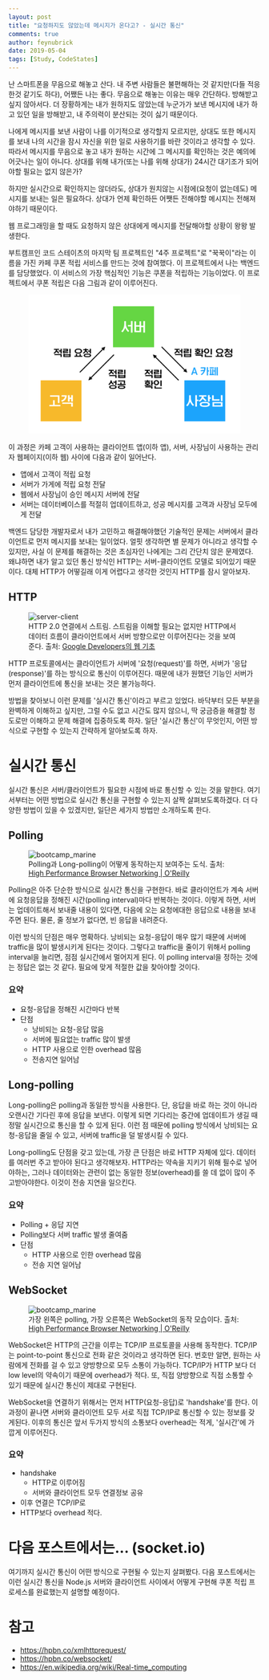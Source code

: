 ```yaml
---
layout: post
title: "요청하지도 않았는데 메시지가 온다고? - 실시간 통신"
comments: true
author: feynubrick
date: 2019-05-04
tags: [Study, CodeStates]
---
```


난 스마트폰을 무음으로 해놓고 산다.
내 주변 사람들은 불편해하는 것 같지만(다들 적응한것 같기도 하다), 어쨌든 나는 좋다.
무음으로 해놓는 이유는 매우 간단하다.
방해받고 싶지 않아서다.
더 장황하게는 내가 원하지도 않았는데 누군가가 보낸 메시지에 내가 하고 있던 일을 방해받고, 내 주의력이 분산되는 것이 싫기 때문이다.

나에게 메시지를 보낸 사람이 나를 이기적으로 생각할지 모르지만, 상대도 또한 메시지를 보내 나의 시간을 잠시 자신을 위한 일로 사용하기를 바란 것이라고 생각할 수 있다.
따라서 메시지를 무음으로 놓고 내가 원하는 시간에 그 메시지를 확인하는 것은 예의에 어긋나는 일이 아니다.
상대를 위해 내가(또는 나를 위해 상대가) 24시간 대기조가 되어야할 필요는 없지 않은가?

하지만 실시간으로 확인하지는 않더라도, 상대가 원치않는 시점에(요청이 없는데도) 메시지를 보내는 일은 필요하다.
상대가 언제 확인하든 어쨋든 전해야할 메시지는 전해져야하기 때문이다.

웹 프로그래밍을 할 때도 요청하지 않은 상대에게 메시지를 전달해야할 상황이 왕왕 발생한다.

부트캠프인 코드 스테이츠의 마지막 팀 프로젝트인 "4주 프로젝트"로 "꾹꾹이"라는 이름을 가진 카페 쿠폰 적립 서비스를 만드는 것에 참여했다.
이 프로젝트에서 나는 백엔드를 담당했었다.
이 서비스의 가장 핵심적인 기능은 쿠폰을 적립하는 기능이었다.
이 프로젝트에서 쿠폰 적립은 다음 그림과 같이 이루어진다.

<figure>
  <img src="/assets/figures/ggugx2_coupon.png" alt="server-client"/>
</figure>

이 과정은 카페 고객이 사용하는 클라이언트 앱(이하 앱), 서버, 사장님이 사용하는 관리자 웹페이지(이하 웹) 사이에 다음과 같이 일어난다. 

- 앱에서 고객이 적립 요청
- 서버가 가게에 적립 요청 전달
- 웹에서 사장님이 승인 메시지 서버에 전달
- 서버는 데이터베이스를 적절히 업데이트하고, 성공 메시지를 고객과 사장님 모두에게 전달

백엔드 담당한 개발자로서 내가 고민하고 해결해야했던 기술적인 문제는 서버에서 클라이언트로 먼저 메시지를 보내는 일이었다.
얼핏 생각하면 별 문제가 아니라고 생각할 수 있지만,
사실 이 문제를 해결하는 것은 초심자인 나에게는 그리 간단치 않은 문제였다.
왜냐하면 내가 알고 있던 통신 방식인 HTTP는 서버-클라이언트 모델로 되어있기 때문이다.
대체 HTTP가 어떻길래 이게 어렵다고 생각한 것인지 HTTP를 잠시 알아보자.

## HTTP

<figure>
  <img src="https://developers.google.com/web/fundamentals/performance/http2/images/multiplexing01.svg" alt="server-client"/>
  <figcaption>HTTP 2.0 연결에서 스트림. 스트림을 이해할 필요는 없지만 HTTP에서 데이터 흐름이 클라이언트에서 서버 방향으로만 이루어진다는 것을 보여준다. 출처: <a href="https://developers.google.com/web/fundamentals/performance/http2/">Google Developers의 웹 기초</a> </figcaption>
</figure>

HTTP 프로토콜에서는 클라이언트가 서버에 '요청(request)'를 하면, 서버가 '응답(response)'를 하는 방식으로 통신이 이루어진다.
때문에 내가 원했던 기능인 서버가 먼저 클라이언트에 통신을 보내는 것은 불가능하다.

방법을 찾아보니 이런 문제를 '실시간 통신'이라고 부르고 있었다.
바닥부터 모든 부분을 완벽하게 이해하고 싶지만, 그럴 수도 없고 시간도 많지 않으니,
딱 궁금증을 해결할 정도로만 이해하고 문제 해결에 집중하도록 하자.
일단 '실시간 통신'이 무엇인지, 어떤 방식으로 구현할 수 있는지 간략하게 알아보도록 하자.

# 실시간 통신

실시간 통신은 서버/클라이언트가 필요한 시점에 바로 통신할 수 있는 것을 말한다.
여기서부터는 어떤 방법으로 실시간 통신을 구현할 수 있는지 살짝 살펴보도록하겠다.
더 다양한 방법이 있을 수 있겠지만, 일단은 세가지 방법만 소개하도록 한다.

## Polling

<figure>
  <img src="https://hpbn.co/assets/diagrams/4ee6145071a2992920f9681c069824a4.svg" alt="bootcamp_marine"/>
  <figcaption>Polling과 Long-polling이 어떻게 동작하는지 보여주는 도식. 출처: <a href="https://hpbn.co/xmlhttprequest/">High Performance Browser Networking | O'Reilly</a> </figcaption>
</figure>

Polling은 아주 단순한 방식으로 실시간 통신을 구현한다. 
바로 클라이언트가 계속 서버에 요청응답을 정해진 시간(polling interval)마다 반복하는 것이다.
이렇게 하면, 서버는 업데이트해서 보내줄 내용이 있다면, 다음에 오는 요청에대한 응답으로 내용을 보내주면 된다.
물론, 줄 정보가 없다면, 빈 응답을 내려준다.

이런 방식의 단점은 매우 명확하다.
낭비되는 요청-응답이 매우 많기 때문에 서버에 traffic을 많이 발생시키게 된다는 것이다.
그렇다고 traffic을 줄이기 위해서 polling interval을 늘리면, 점점 실시간에서 멀어지게 된다. 이 polling interval을 정하는 것에는 정답은 없는 것 같다. 필요에 맞게 적절한 값을 찾아야할 것이다.

### 요약

- 요청-응답을 정해진 시간마다 반복
- 단점
  - 낭비되는 요청-응답 많음
  - 서버에 필요없는 traffic 많이 발생
  - HTTP 사용으로 인한 overhead 많음
  - 전송지연 일어남

## Long-polling

Long-polling은 polling과 동일한 방식을 사용한다.
단, 응답을 바로 하는 것이 아니라 오랜시간 기다린 후에 응답을 보낸다.
이렇게 되면 기다리는 중간에 업데이트가 생길 때 정말 실시간으로 통신을 할 수 있게 된다.
이런 점 때문에 polling 방식에서 낭비되는 요청-응답을 줄일 수 있고, 서버에 traffic을 덜 발생시킬 수 있다. 

Long-polling도 단점을 갖고 있는데, 가장 큰 단점은 바로 HTTP 자체에 있다.
데이터를 여러번 주고 받아야 된다고 생각해보자.
HTTP라는 약속을 지키기 위해 필수로 넣어야하는, 그러나 데이터와는 관련이 없는 동일한 정보(overhead)를 쓸 데 없이 많이 주고받아야한다.
이것이 전송 지연을 일으킨다.

### 요약

- Polling + 응답 지연
- Polling보다 서버 traffic 발생 줄여줌
- 단점
  - HTTP 사용으로 인한 overhead 많음
  - 전송 지연 일어남

## WebSocket

<figure>
  <img src="https://hpbn.co/assets/diagrams/1a8db2948eb2aad0dd47470c6c011a42.svg" alt="bootcamp_marine"/>
  <figcaption>가장 왼쪽은 polling, 가장 오른쪽은 WebSocket의 동작 모습이다. 출처: <a href="https://hpbn.co/websocket/">High Performance Browser Networking | O'Reilly</a> </figcaption>
</figure>

WebSocket은 HTTP의 근간을 이루는 TCP/IP 프로토콜을 사용해 동작한다.
TCP/IP는 point-to-point 통신으로 전화 같은 것이라고 생각하면 된다.
번호만 알면, 원하는 사람에게 전화를 걸 수 있고 양방향으로 모두 소통이 가능하다.
TCP/IP가 HTTP 보다 더 low level의 약속이기 때문에 overhead가 적다.
또, 직접 양방향으로 직접 소통할 수 있기 때문에 실시간 통신이 제대로 구현된다.

WebSocket을 연결하기 위해서는 먼저 HTTP(요청-응답)로 'handshake'를 한다.
이 과정이 끝나면 서버와 클라이언트 모두 서로 직접 TCP/IP로 통신할 수 있는 정보를 갖게된다.
이후의 통신은 앞서 두가지 방식의 소통보다 overhead는 적게, '실시간'에 가깝게 이루어진다.

### 요약
- handshake
  - HTTP로 이루어짐
  - 서버와 클라이언트 모두 연결정보 공유
- 이후 연결은 TCP/IP로
- HTTP보다 overhead 적다.

# 다음 포스트에서는... (socket.io)

여기까지 실시간 통신이 어떤 방식으로 구현될 수 있는지 살펴봤다.
다음 포스트에서는 이런 실시간 통신을 Node.js 서버와 클라이언트 사이에서 어떻게 구현해 쿠폰 적립 프로세스를 완료했는지 설명할 예정이다.

# 참고

- https://hpbn.co/xmlhttprequest/
- https://hpbn.co/websocket/
- https://en.wikipedia.org/wiki/Real-time_computing
